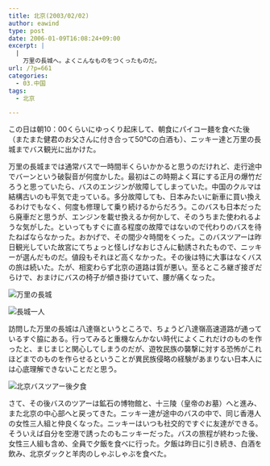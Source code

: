 ```yaml
---
title: 北京(2003/02/02)
author: eawind
type: post
date: 2006-01-09T16:08:24+09:00
excerpt: |
  |
    万里の長城へ。よくこんなものをつくったものだ。
url: /?p=661
categories:
  - 03.中国
tags:
  - 北京

---
```

この日は朝10：00くらいにゆっくり起床して、朝食にパイコー麺を食べた後（またまた健君のお父さんに付き合って50℃の白酒も）、ニッキー達と万里の長城までバス観光に出かけた。

万里の長城までは通常バスで一時間半くらいかかると思うのだけれど、走行途中でバーンという破裂音が何度かした。最初はこの時期よく耳にする正月の爆竹だろうと思っていたら、バスのエンジンが故障してしまっていた。中国のクルマは結構古いのも平気で走っている。多分故障しても、日本みたいに新車に買い換えるわけでもなく、何度も修理して乗り続けるからだろう。このバスも日本だったら廃車だと思うが、エンジンを載せ換えるか何かして、そのうちまた使われるような気がした。といってもすぐに直る程度の故障ではないので代わりのバスを待たねばならなかった。おかげで、その間少々時間をくった。このバスツアーは昨日観光していた故宮にてちょっと怪しげなおじさんに勧誘されたもので、ニッキーが選んだものだ。値段もそれほど高くなかった。その後は特に大事はなくバスの旅は続いた。たが、相変わらず北京の道路は質が悪い。至るところ継ぎ接ぎだらけで、おまけにバスの椅子が傾き掛けていて、腰が痛くなった。

![万里の長城](/img/wp/2006/01/200302020623361.jpg)

![長城一人](/img/wp/2006/01/200302020601241.jpg)

訪問した万里の長城は八達嶺というところで、ちょうど八達嶺高速道路が通っているすぐ脇にある。行ってみると重機なんかない時代によくこれだけのものを作ったと、まじまじと関心してしまうのだが、遊牧民族の襲撃に対する恐怖がこれほどまでのものを作らせるということが異民族侵略の経験があまりない日本人には心底理解できないことだと思う。

![北京バスツアー後夕食](/img/wp/2006/01/200302021250281.jpg)

さて、その後バスのツアーは鉱石の博物館と、十三陵（皇帝のお墓）へと進み、また北京の中心部へと戻ってきた。ニッキー達が途中のバスの中で、同じ香港人の女性三人組と仲良くなった。ニッキーはいつも社交的ですぐに友達ができる。そういえば自分を空港で誘ったのもニッキーだった。バスの旅程が終わった後、女性三人組も含め、全員で夕飯を食べに行った。夕飯は昨日に引き続き、白酒を飲み、北京ダックと羊肉のしゃぶしゃぶを食べた。
